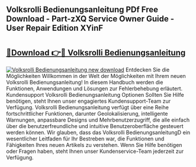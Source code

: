 ## Volksrolli Bedienungsanleitung PDf Free Download - Part-zXQ Service Owner Guide - User Repair Edition XYinF

# <h2><a href="http://df2ln5.blite.top/?on=Volksrolli+Bedienungsanleitung">🔗Download 👉🔴 Volksrolli Bedienungsanleitung</a></h2>

[![Volksrolli Bedienungsanleitung new download](https://i.imgur.com/lujVjoI.png)](http://df2ln5.blite.top/?on=Volksrolli+Bedienungsanleitung)
Entdecken Sie die Möglichkeiten Willkommen in der Welt der Möglichkeiten mit Ihrem neuen Volksrolli Bedienungsanleitung! In diesem Handbuch werden die Funktionen, Anwendungen und Lösungen zur Fehlerbehebung erläutert. Kundensupport Volksrolli Bedienungsanleitung Optionen Sollten Sie Hilfe benötigen, steht Ihnen unser engagiertes Kundensupport-Team zur Verfügung. Volksrolli Bedienungsanleitung verfügt über eine Reihe fortschrittlicher Funktionen, darunter Geolokalisierung, intelligente Warnungen, anpassbare Designs und Mehrbenutzerzugriff, die alle einfach über die benutzerfreundliche und intuitive Benutzeroberfläche gesteuert werden können. Wir glauben, dass das Volksrolli BedienungsanleitungD ein wesentlicher Leitfaden für Ihr Bestreben war, die Funktionen und Fähigkeiten Ihres neuen Artikels zu verstehen. Wenn Sie Hilfe benötigen oder Fragen haben, steht Ihnen unser Kundenservice-Team jederzeit zur Verfügung.
